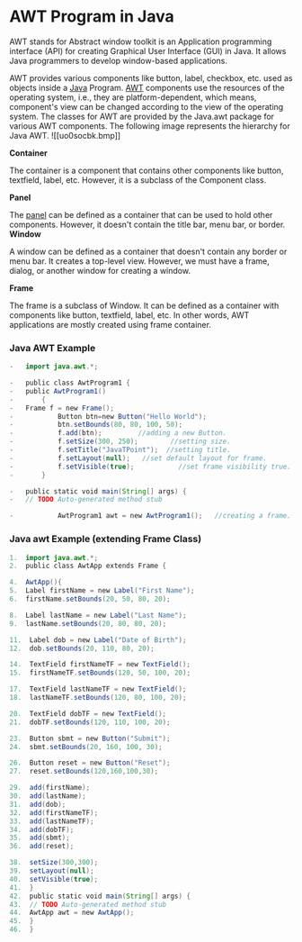 # AWT Program in Java

AWT stands for Abstract window toolkit is an Application programming interface (API) for creating Graphical User Interface (GUI) in Java. It allows Java programmers to develop window-based applications.

AWT provides various components like button, label, checkbox, etc. used as objects inside a [Java](https://www.javatpoint.com/java-tutorial) Program. [AWT](https://www.javatpoint.com/java-awt) components use the resources of the operating system, i.e., they are platform-dependent, which means, component's view can be changed according to the view of the operating system. The classes for AWT are provided by the Java.awt package for various AWT components.
The following image represents the hierarchy for Java AWT.
![[uo0socbk.bmp]]

**Container**

The container is a component that contains other components like button, textfield, label, etc. However, it is a subclass of the Component class.

**Panel**

The [panel](https://www.javatpoint.com/java-awt-panel) can be defined as a container that can be used to hold other components. However, it doesn't contain the title bar, menu bar, or border.
**Window**

A window can be defined as a container that doesn't contain any border or menu bar. It creates a top-level view. However, we must have a frame, dialog, or another window for creating a window.

**Frame**

The frame is a subclass of Window. It can be defined as a container with components like button, textfield, label, etc. In other words, AWT applications are mostly created using frame container.

### Java AWT Example
```java
-   import java.awt.*;  

-   public class AwtProgram1 {  
-   public AwtProgram1()  
-       {  
-   Frame f = new Frame();  
-           Button btn=new Button("Hello World");  
-           btn.setBounds(80, 80, 100, 50);  
-           f.add(btn);         //adding a new Button.  
-           f.setSize(300, 250);        //setting size.  
-           f.setTitle("JavaTPoint");  //setting title.  
-           f.setLayout(null);   //set default layout for frame.  
-           f.setVisible(true);           //set frame visibility true.  
-       }  

-   public static void main(String[] args) {  
-   // TODO Auto-generated method stub  

-           AwtProgram1 awt = new AwtProgram1();   //creating a frame.
```

### Java awt Example (extending Frame Class)
```java
1.  import java.awt.*;  
2.  public class AwtApp extends Frame {  

4.  AwtApp(){  
5.  Label firstName = new Label("First Name");  
6.  firstName.setBounds(20, 50, 80, 20);  

8.  Label lastName = new Label("Last Name");  
9.  lastName.setBounds(20, 80, 80, 20);  

11.  Label dob = new Label("Date of Birth");  
12.  dob.setBounds(20, 110, 80, 20);  

14.  TextField firstNameTF = new TextField();  
15.  firstNameTF.setBounds(120, 50, 100, 20);  

17.  TextField lastNameTF = new TextField();  
18.  lastNameTF.setBounds(120, 80, 100, 20);  

20.  TextField dobTF = new TextField();  
21.  dobTF.setBounds(120, 110, 100, 20);  

23.  Button sbmt = new Button("Submit");  
24.  sbmt.setBounds(20, 160, 100, 30);  

26.  Button reset = new Button("Reset");  
27.  reset.setBounds(120,160,100,30);  

29.  add(firstName);  
30.  add(lastName);  
31.  add(dob);  
32.  add(firstNameTF);  
33.  add(lastNameTF);  
34.  add(dobTF);  
35.  add(sbmt);  
36.  add(reset);  

38.  setSize(300,300);  
39.  setLayout(null);  
40.  setVisible(true);  
41.  }  
42.  public static void main(String[] args) {  
43.  // TODO Auto-generated method stub  
44.  AwtApp awt = new AwtApp();    
45.  }  
46.  }
```
